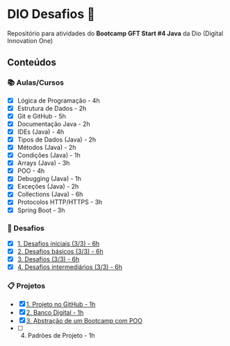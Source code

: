 # DIO Desafios 🎯

Repositório para atividades do **Bootcamp GFT Start #4 Java** da Dio (Digital Innovation One)

## Conteúdos
### 📚 Aulas/Cursos
- [x]  Lógica de Programação - 4h
- [x]  Estrutura de Dados - 2h
- [x]  Git e GitHub - 5h
- [x]  Documentação Java - 2h
- [x]  IDEs (Java) - 4h
- [x]  Tipos de Dados (Java) - 2h
- [x]  Métodos (Java) - 2h
- [x]  Condições (Java) - 1h
- [x]  Arrays (Java) - 3h
- [x]  POO - 4h
- [x]  Debugging (Java) - 1h
- [x]  Exceções (Java) - 2h
- [x]  Collections (Java) - 6h
- [x]  Protocolos HTTP/HTTPS - 3h
- [x]  Spring Boot - 3h

### 👊 Desafios
- [x] [1. Desafios iniciais (3/3) - 6h](desafios/iniciais)
- [x] [2. Desafios básicos (3/3) - 6h](desafios/basicos)
- [x] [3. Desafios (3/3) - 6h](desafios/desafios)
- [x] [4. Desafios intermediários (3/3) - 6h](desafios/intermediarios)

### 📋 Projetos
- [x] [1. Projeto no GitHub - 1h](projetos/1-github/descricao.md)
- [x] [2. Banco Digital - 1h](projetos/2-banco_digital/descricao.md)
- [x] [3. Abstração de um Bootcamp com POO](projetos/3-bootcamp/descricao.md)
- [ ] 4. Padrões de Projeto - 1h
